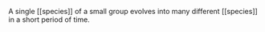 A single [[species]] of a small group evolves into many different [[species]] in a short period of time.